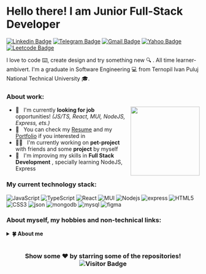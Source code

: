 # Hello there! I am Junior Full-Stack Developer
[![Linkedin Badge](https://img.shields.io/badge/-LinkedIn-0e76a8?style=flat-square&logo=Linkedin&logoColor=white)](https://linkedin.com/in/plaksyy)
[![Telegram Badge](https://img.shields.io/badge/-Telegram-0088cc?style=flat-square&logo=Telegram&logoColor=white)](https://t.me/plaksyy)
[![Gmail Badge](https://img.shields.io/badge/-Gmail-c71610?style=flat-square&logo=Gmail&logoColor=white)](mailto:plaksiyillya@gmail.com)
[![Yahoo Badge](https://img.shields.io/badge/-Yahoo-430297?style=flat-square&logo=Yahoo&logoColor=white)](mailto:jetcode@yahoo.com)
[![Leetcode Badge](https://img.shields.io/badge/-LeetCode-00acee?style=flat-square&logo=LeetCode&logoColor=white)](https://leetcode.com/plaksy)

I love to code ⌨️, create design and try something new 🔍 . All time learner-ambivert. I'm a graduate in Software Engineering 💻 from Ternopil Ivan Puluj National Technical University 🎓. 
 
### About work:

<img align="right" height="180em" src="https://github-readme-stats.vercel.app/api?username=plaksy&show_icons=true&hide_border=true&&count_private=true&include_all_commits=true" />

- 💼 &nbsp; I'm currently **looking for job** opportunities! *(JS/TS, React, MUI, NodeJS, Express, ets.)*
- 📝 &nbsp; You can check my [Resume](#) and my [Portfolio](#) if you interested in
- 🧑‍💻 &nbsp; I'm currently working on **pet-project** with friends and some **project** by myself
- 🌱 &nbsp; I'm improving my skills in **Full Stack Development** , specially learning NodeJS, Express

### My current technology stack:

![JavaScript](https://img.shields.io/badge/-JavaScript-black?style=flat-square&logo=javascript)
![TypeScript](https://img.shields.io/badge/-TypeScript-black?style=flat-square&logo=typescript)
![React](https://img.shields.io/badge/-React-black?style=flat-square&logo=react)
![MUI](https://img.shields.io/badge/-MUI-black?style=flat-square&logo=mui)
![Nodejs](https://img.shields.io/badge/-Nodejs-black?style=flat-square&logo=Node.js)
![express](https://img.shields.io/badge/-express-black?style=flat-square&logo=express)
![HTML5](https://img.shields.io/badge/-HTML5-black?style=flat-square&logo=html5)
![CSS3](https://img.shields.io/badge/-CSS3-black?style=flat-square&logo=css3)
![json](https://img.shields.io/badge/-json-black?style=flat-square&logo=json)
![mongodb](https://img.shields.io/badge/-mongodb-black?style=flat-square&logo=mongodb)
![mysql](https://img.shields.io/badge/-mysql-black?style=flat-square&logo=mysql)
![figma](https://img.shields.io/badge/-figma-black?style=flat-square&logo=figma)

### About myself, my hobbies and non-technical links:

<details>	
  <summary><b>🍀 About me</b></summary>
  <br>
 
&nbsp;&nbsp;[![Instagram Badge](https://img.shields.io/badge/-Instagram-e4405f?style=flat-square&logo=Instagram&logoColor=white)](https://instagram.com/plaksyy)
[![Steam Badge](https://img.shields.io/badge/-Steam-black?style=flat-square&logo=Steam&logoColor=white)](https://steamcommunity.com/id/plaksy)
[![Reddit Badge](https://img.shields.io/badge/-Reddit-ff4500?style=flat-square&logo=Reddit&logoColor=white)](https://www.reddit.com/user/plaksyy)
[![Twitch Badge](https://img.shields.io/badge/-Twitch-6441a5?style=flat-square&logo=Twitch&logoColor=white)](https://www.twitch.tv/plaksyy)

- 💻 &nbsp; I love exploring new technologies, interested how things works.
- ♟️ &nbsp; I love playing and improving myself in [Chess](https://www.chess.com/member/plaksy).
- 🎨 &nbsp; Sometimes I paint in digital or traditional way.
- 🎮 &nbsp; I really into *board and video games*, love this hobby.
- 🎸 &nbsp; I play some instruments, but most time - *guitar*.
- 📖 &nbsp; I like reading too: right now readying *Dune hexalogyby Frank Herbert*
- 🏀 &nbsp; In sport - i like basketball and playing sometime with friends.
- 🍕 &nbsp; My favorite food are *pizza, steak, cheeseburger and pasta carbonara*.
- 🍵 &nbsp; Best tea for my opinion is *green with honey and lemon*.
- 🔭 &nbsp; In fact I have many little hobbies except noted above.
 
  <br>
</details>

#

<div align="center">

### Show some ❤️ by starring some of the repositories! ![Visitor Badge](https://visitor-badge.laobi.icu/badge?page_id=plaksy.plaksy)

</div>
